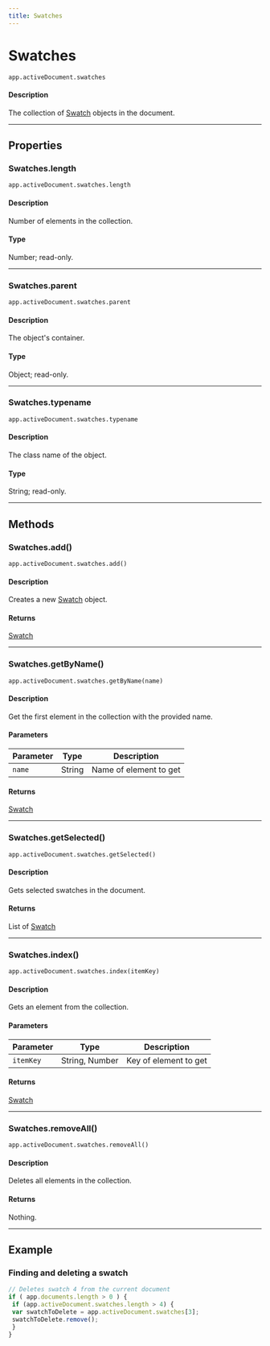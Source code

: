 ```yaml
---
title: Swatches
---
```

# Swatches

`app.activeDocument.swatches`

#### Description

The collection of [Swatch](.././Swatch) objects in the document.

---

## Properties

### Swatches.length

`app.activeDocument.swatches.length`

#### Description

Number of elements in the collection.

#### Type

Number; read-only.

---

### Swatches.parent

`app.activeDocument.swatches.parent`

#### Description

The object's container.

#### Type

Object; read-only.

---

### Swatches.typename

`app.activeDocument.swatches.typename`

#### Description

The class name of the object.

#### Type

String; read-only.

---

## Methods

### Swatches.add()

`app.activeDocument.swatches.add()`

#### Description

Creates a new [Swatch](.././Swatch) object.

#### Returns

[Swatch](.././Swatch)

---

### Swatches.getByName()

`app.activeDocument.swatches.getByName(name)`

#### Description

Get the first element in the collection with the provided name.

#### Parameters

| Parameter | Type | Description |
| --- | --- | --- |
| `name` | String | Name of element to get |

#### Returns

[Swatch](.././Swatch)

---

### Swatches.getSelected()

`app.activeDocument.swatches.getSelected()`

#### Description

Gets selected swatches in the document.

#### Returns

List of [Swatch](.././Swatch)

---

### Swatches.index()

`app.activeDocument.swatches.index(itemKey)`

#### Description

Gets an element from the collection.

#### Parameters

| Parameter | Type | Description |
| --- | --- | --- |
| `itemKey` | String, Number | Key of element to get |

#### Returns

[Swatch](.././Swatch)

---

### Swatches.removeAll()

`app.activeDocument.swatches.removeAll()`

#### Description

Deletes all elements in the collection.

#### Returns

Nothing.

---

## Example

### Finding and deleting a swatch

```javascript
// Deletes swatch 4 from the current document
if ( app.documents.length > 0 ) {
 if (app.activeDocument.swatches.length > 4) {
 var swatchToDelete = app.activeDocument.swatches[3];
 swatchToDelete.remove();
 }
}
```

